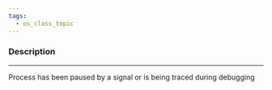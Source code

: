 ```yaml
---
tags:
  - os_class_topic
---
```

### Description
---
Process has been paused by a signal or is being traced during debugging